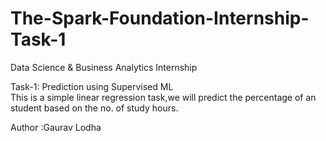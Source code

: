 # The-Spark-Foundation-Internship-Task-1
Data Science & Business Analytics Internship <br>

Task-1: Prediction using Supervised ML<br>
This is a simple linear regression task,we will predict the percentage of an student based on the no. of study hours.<br>

Author :Gaurav Lodha
